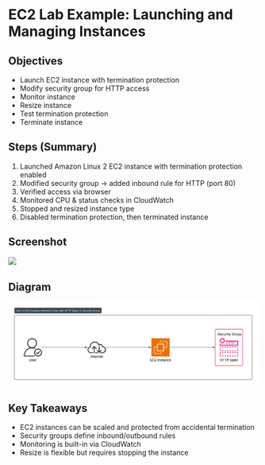 # EC2 Lab Example: Launching and Managing Instances

## Objectives

- Launch EC2 instance with termination protection
- Modify security group for HTTP access
- Monitor instance
- Resize instance
- Test termination protection
- Terminate instance

## Steps (Summary)

1. Launched Amazon Linux 2 EC2 instance with termination protection enabled
2. Modified security group → added inbound rule for HTTP (port 80)
3. Verified access via browser
4. Monitored CPU & status checks in CloudWatch
5. Stopped and resized instance type
6. Disabled termination protection, then terminated instance

## Screenshot

<img src= "AWS-re-Start-journey\compute\EC2 instance running.png" >

## Diagram

<img src="https://github.com/Otsile23-droid/AWS-re-Start-journey/blob/cb227d59142a26e4afd8def452f27dc210fb9e15/compute/EC2-lab%20architecture.png" alt="AWS cloud architecture diagram showing an EC2 instance in a public subnet within a VPC, connected to an Internet Gateway. The instance has associated security groups and can be accessed via HTTP port 80">

## Key Takeaways

- EC2 instances can be scaled and protected from accidental termination
- Security groups define inbound/outbound rules
- Monitoring is built-in via CloudWatch
- Resize is flexible but requires stopping the instance
